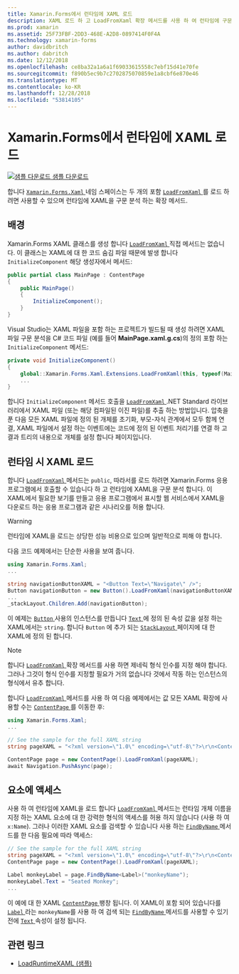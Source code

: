 ```yaml
---
title: Xamarin.Forms에서 런타임에 XAML 로드
description: XAML 로드 하 고 LoadFromXaml 확장 메서드를 사용 하 여 런타임에 구문 분석할 수 있습니다.
ms.prod: xamarin
ms.assetid: 25F73FBF-2DD3-468E-A2D8-0897414F0F4A
ms.technology: xamarin-forms
author: davidbritch
ms.author: dabritch
ms.date: 12/12/2018
ms.openlocfilehash: ce8ba32a1a6a1f69033615558c7ebf15d41e70fe
ms.sourcegitcommit: f890b5ec9b7c2702875070859e1a8cbf6e870e46
ms.translationtype: MT
ms.contentlocale: ko-KR
ms.lasthandoff: 12/28/2018
ms.locfileid: "53814105"
---
```

# <a name="loading-xaml-at-runtime-in-xamarinforms"></a>Xamarin.Forms에서 런타임에 XAML 로드

[![샘플 다운로드](~/media/shared/download.png) 샘플 다운로드](https://developer.xamarin.com/samples/xamarin-forms/XAML/LoadRuntimeXAML/)

합니다 [ `Xamarin.Forms.Xaml` ](xref:Xamarin.Forms.Xaml) 네임 스페이스는 두 개의 포함 [ `LoadFromXaml` ](xref:Xamarin.Forms.Xaml.Extensions.LoadFromXaml*) 를 로드 하려면 사용할 수 있으며 런타임에 XAML을 구문 분석 하는 확장 메서드.

## <a name="background"></a>배경

Xamarin.Forms XAML 클래스를 생성 합니다 [ `LoadFromXaml` ](xref:Xamarin.Forms.Xaml.Extensions.LoadFromXaml*) 직접 메서드는 없습니다. 이 클래스는 XAML에 대 한 코드 숨김 파일 때문에 발생 합니다 `InitializeComponent` 해당 생성자에서 메서드:

```csharp
public partial class MainPage : ContentPage
{
    public MainPage()
    {
        InitializeComponent();
    }
}
```

Visual Studio는 XAML 파일을 포함 하는 프로젝트가 빌드될 때 생성 하려면 XAML 파일 구문 분석을 C# 코드 파일 (예를 들어 **MainPage.xaml.g.cs**)의 정의 포함 하는 `InitializeComponent` 메서드:

```csharp
private void InitializeComponent()
{
    global::Xamarin.Forms.Xaml.Extensions.LoadFromXaml(this, typeof(MainPage));
    ...
}
```

합니다 `InitializeComponent` 메서드 호출을 [ `LoadFromXaml` ](xref:Xamarin.Forms.Xaml.Extensions.LoadFromXaml*) .NET Standard 라이브러리에서 XAML 파일 (또는 해당 컴파일된 이진 파일)를 추출 하는 방법입니다. 압축을 푼 다음 모든 XAML 파일에 정의 된 개체를 초기화, 부모-자식 관계에서 모두 함께 연결, XAML 파일에서 설정 하는 이벤트에는 코드에 정의 된 이벤트 처리기를 연결 하 고 결과 트리의 내용으로 개체를 설정 합니다 페이지입니다.

## <a name="loading-xaml-at-runtime"></a>런타임 시 XAML 로드

합니다 [ `LoadFromXaml` ](xref:Xamarin.Forms.Xaml.Extensions.LoadFromXaml*) 메서드는 `public`, 따라서를 로드 하려면 Xamarin.Forms 응용 프로그램에서 호출할 수 있습니다 하 고 런타임에 XAML을 구문 분석 합니다. 이 XAML에서 필요한 보기를 만들고 응용 프로그램에서 표시할 웹 서비스에서 XAML을 다운로드 하는 응용 프로그램과 같은 시나리오를 허용 합니다.

> [!WARNING]
> 런타임에 XAML을 로드는 상당한 성능 비용으로 있으며 일반적으로 피해 야 합니다.

다음 코드 예제에서는 단순한 사용을 보여 줍니다.

```csharp
using Xamarin.Forms.Xaml;
...

string navigationButtonXAML = "<Button Text=\"Navigate\" />";
Button navigationButton = new Button().LoadFromXaml(navigationButtonXAML);
...
_stackLayout.Children.Add(navigationButton);
```

이 예제는 [ `Button` ](xref:Xamarin.Forms.Button) 사용의 인스턴스를 만듭니다 [ `Text` ](xref:Xamarin.Forms.Button.Text) 에 정의 된 속성 값을 설정 하는 XAML에서는 `string`. 합니다 `Button` 에 추가 되는 [ `StackLayout` ](xref:Xamarin.Forms.StackLayout) 페이지에 대 한 XAML에 정의 된 합니다.

> [!NOTE]
> 합니다 [ `LoadFromXaml` ](xref:Xamarin.Forms.Xaml.Extensions.LoadFromXaml*) 확장 메서드를 사용 하면 제네릭 형식 인수를 지정 해야 합니다. 그러나 그것이 형식 인수를 지정할 필요가 거의 없습니다 것에서 작동 하는 인스턴스의 형식에서 유추 합니다.

합니다 [ `LoadFromXaml` ](xref:Xamarin.Forms.Xaml.Extensions.LoadFromXaml*) 메서드를 사용 하 여 다음 예제에서는 값 모든 XAML 확장에 사용할 수는 [ `ContentPage` ](xref:Xamarin.Forms.ContentPage) 를 이동한 후:

```csharp
using Xamarin.Forms.Xaml;
...

// See the sample for the full XAML string
string pageXAML = "<?xml version=\"1.0\" encoding=\"utf-8\"?>\r\n<ContentPage xmlns=\"http://xamarin.com/schemas/2014/forms\"\nxmlns:x=\"http://schemas.microsoft.com/winfx/2009/xaml\"\nx:Class=\"LoadRuntimeXAML.CatalogItemsPage\"\nTitle=\"Catalog Items\">\n</ContentPage>";

ContentPage page = new ContentPage().LoadFromXaml(pageXAML);
await Navigation.PushAsync(page);
```

## <a name="accessing-elements"></a>요소에 액세스

사용 하 여 런타임에 XAML을 로드 합니다 [ `LoadFromXaml` ](xref:Xamarin.Forms.Xaml.Extensions.LoadFromXaml*) 메서드는 런타임 개체 이름을 지정 하는 XAML 요소에 대 한 강력한 형식의 액세스를 허용 하지 않습니다 (사용 하 여 `x:Name`). 그러나 이러한 XAML 요소를 검색할 수 있습니다 사용 하는 [ `FindByName` ](xref:Xamarin.Forms.NameScopeExtensions.FindByName*) 메서드를 한 다음 필요에 따라 액세스:

```csharp
// See the sample for the full XAML string
string pageXAML = "<?xml version=\"1.0\" encoding=\"utf-8\"?>\r\n<ContentPage xmlns=\"http://xamarin.com/schemas/2014/forms\"\nxmlns:x=\"http://schemas.microsoft.com/winfx/2009/xaml\"\nx:Class=\"LoadRuntimeXAML.CatalogItemsPage\"\nTitle=\"Catalog Items\">\n<StackLayout>\n<Label x:Name=\"monkeyName\"\n />\n</StackLayout>\n</ContentPage>";
ContentPage page = new ContentPage().LoadFromXaml(pageXAML);

Label monkeyLabel = page.FindByName<Label>("monkeyName");
monkeyLabel.Text = "Seated Monkey";
...
```

이 예에 대 한 XAML [ `ContentPage` ](xref:Xamarin.Forms.ContentPage) 팽창 됩니다. 이 XAML이 포함 되어 있습니다를 [ `Label` ](xref:Xamarin.Forms.Label) 라는 `monkeyName`를 사용 하 여 검색 되는 [ `FindByName` ](xref:Xamarin.Forms.NameScopeExtensions.FindByName*) 메서드를 사용할 수 있기 전에 [ `Text` ](xref:Xamarin.Forms.Label.Text) 속성이 설정 됩니다.

## <a name="related-links"></a>관련 링크

- [LoadRuntimeXAML (샘플)](https://developer.xamarin.com/samples/xamarin-forms/XAML/LoadRuntimeXAML/)
